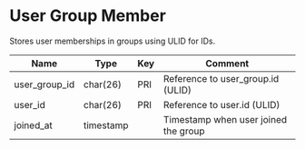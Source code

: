 # User Group Member

Stores user memberships in groups using ULID for IDs.

| Name          | Type      | Key | Comment                              |
|---------------|-----------|-----|--------------------------------------|
| user_group_id | char(26)  | PRI | Reference to user_group.id (ULID)    |
| user_id       | char(26)  | PRI | Reference to user.id (ULID)          |
| joined_at     | timestamp |     | Timestamp when user joined the group |
